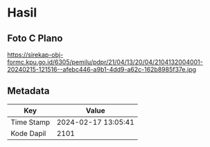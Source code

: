 # Hasil

## Foto C Plano

https://sirekap-obj-formc.kpu.go.id/6305/pemilu/pdpr/21/04/13/20/04/2104132004001-20240215-121516--afebc446-a9b1-4dd9-a62c-162b8985f37e.jpg


## Metadata

| Key        | Value               |
| ---------- | ------------------- |
| Time Stamp | 2024-02-17 13:05:41 |
| Kode Dapil | 2101                |



